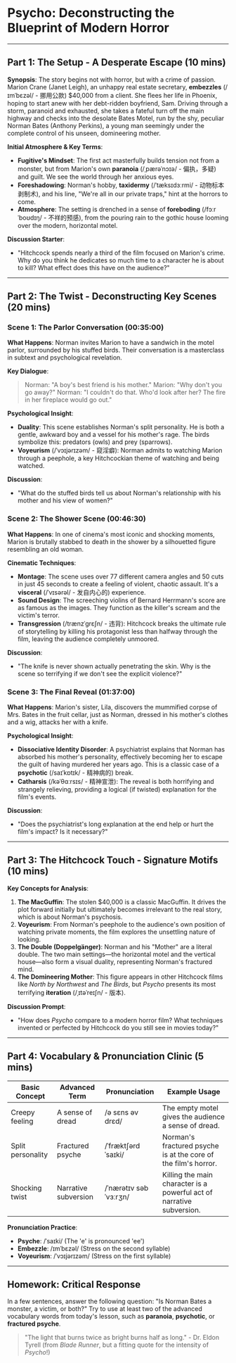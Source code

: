# Psycho: Deconstructing the Blueprint of Modern Horror

---

## Part 1: The Setup - A Desperate Escape (10 mins)

**Synopsis**:
The story begins not with horror, but with a crime of passion. Marion Crane (Janet Leigh), an unhappy real estate secretary, **embezzles** (/ɪmˈbɛzəl/ - 挪用公款) $40,000 from a client. She flees her life in Phoenix, hoping to start anew with her debt-ridden boyfriend, Sam. Driving through a storm, paranoid and exhausted, she takes a fateful turn off the main highway and checks into the desolate Bates Motel, run by the shy, peculiar Norman Bates (Anthony Perkins), a young man seemingly under the complete control of his unseen, domineering mother.

**Initial Atmosphere & Key Terms**:
*   **Fugitive's Mindset**: The first act masterfully builds tension not from a monster, but from Marion's own **paranoia** (/ˌpærəˈnɔɪə/ - 偏执，多疑) and guilt. We see the world through her anxious eyes.
*   **Foreshadowing**: Norman's hobby, **taxidermy** (/ˈtæksɪdɜːrmi/ - 动物标本剥制术), and his line, "We're all in our private traps," hint at the horrors to come.
*   **Atmosphere**: The setting is drenched in a sense of **foreboding** (/fɔːrˈboʊdɪŋ/ - 不祥的预感), from the pouring rain to the gothic house looming over the modern, horizontal motel.

**Discussion Starter**:
*   "Hitchcock spends nearly a third of the film focused on Marion's crime. Why do you think he dedicates so much time to a character he is about to kill? What effect does this have on the audience?"

---

## Part 2: The Twist - Deconstructing Key Scenes (20 mins)

### **Scene 1: The Parlor Conversation (00:35:00)**
**What Happens**: Norman invites Marion to have a sandwich in the motel parlor, surrounded by his stuffed birds. Their conversation is a masterclass in subtext and psychological revelation.

**Key Dialogue**:
> Norman: "A boy's best friend is his mother."
> Marion: "Why don't you go away?"
> Norman: "I couldn't do that. Who'd look after her? The fire in her fireplace would go out."

**Psychological Insight**:
*   **Duality**: This scene establishes Norman's split personality. He is both a gentle, awkward boy and a vessel for his mother's rage. The birds symbolize this: predators (owls) and prey (sparrows).
*   **Voyeurism** (/ˈvɔɪjərɪzəm/ - 窥淫癖): Norman admits to watching Marion through a peephole, a key Hitchcockian theme of watching and being watched.

**Discussion**: 
*   "What do the stuffed birds tell us about Norman's relationship with his mother and his view of women?"

### **Scene 2: The Shower Scene (00:46:30)**
**What Happens**: In one of cinema's most iconic and shocking moments, Marion is brutally stabbed to death in the shower by a silhouetted figure resembling an old woman.

**Cinematic Techniques**:
*   **Montage**: The scene uses over 77 different camera angles and 50 cuts in just 45 seconds to create a feeling of violent, chaotic assault. It's a **visceral** (/ˈvɪsərəl/ - 发自内心的) experience.
*   **Sound Design**: The screeching violins of Bernard Herrmann's score are as famous as the images. They function as the killer's scream and the victim's terror.
*   **Transgression** (/trænzˈɡrɛʃn/ - 违背): Hitchcock breaks the ultimate rule of storytelling by killing his protagonist less than halfway through the film, leaving the audience completely unmoored.

**Discussion**:
*   "The knife is never shown actually penetrating the skin. Why is the scene so terrifying if we don't see the explicit violence?"

### **Scene 3: The Final Reveal (01:37:00)**
**What Happens**: Marion's sister, Lila, discovers the mummified corpse of Mrs. Bates in the fruit cellar, just as Norman, dressed in his mother's clothes and a wig, attacks her with a knife.

**Psychological Insight**:
*   **Dissociative Identity Disorder**: A psychiatrist explains that Norman has absorbed his mother's personality, effectively becoming her to escape the guilt of having murdered her years ago. This is a classic case of a **psychotic** (/saɪˈkɒtɪk/ - 精神病的) break.
*   **Catharsis** (/kəˈθɑːrsɪs/ - 精神宣泄): The reveal is both horrifying and strangely relieving, providing a logical (if twisted) explanation for the film's events.

**Discussion**:
*   "Does the psychiatrist's long explanation at the end help or hurt the film's impact? Is it necessary?"

---

## Part 3: The Hitchcock Touch - Signature Motifs (10 mins)

**Key Concepts for Analysis**:
1.  **The MacGuffin**: The stolen $40,000 is a classic MacGuffin. It drives the plot forward initially but ultimately becomes irrelevant to the real story, which is about Norman's psychosis.
2.  **Voyeurism**: From Norman's peephole to the audience's own position of watching private moments, the film explores the unsettling nature of looking.
3.  **The Double (Doppelgänger)**: Norman and his "Mother" are a literal double. The two main settings—the horizontal motel and the vertical house—also form a visual duality, representing Norman's fractured mind.
4.  **The Domineering Mother**: This figure appears in other Hitchcock films like *North by Northwest* and *The Birds*, but *Psycho* presents its most terrifying **iteration** (/ˌɪtəˈreɪʃn/ - 版本).

**Discussion Prompt**:
*   "How does *Psycho* compare to a modern horror film? What techniques invented or perfected by Hitchcock do you still see in movies today?"

---

## Part 4: Vocabulary & Pronunciation Clinic (5 mins)

| Basic Concept | Advanced Term | Pronunciation | Example Usage |
|---|---|---|---|
| Creepy feeling | A sense of dread | /ə sɛns əv drɛd/ | The empty motel gives the audience a sense of dread. |
| Split personality | Fractured psyche | /ˈfræktʃərd ˈsaɪki/ | Norman's fractured psyche is at the core of the film's horror. |
| Shocking twist | Narrative subversion | /ˈnærətɪv səbˈvɜːrʒn/ | Killing the main character is a powerful act of narrative subversion. |

**Pronunciation Practice**:
*   **Psyche**: /ˈsaɪki/ (The 'e' is pronounced 'ee')
*   **Embezzle**: /ɪmˈbɛzəl/ (Stress on the second syllable)
*   **Voyeurism**: /ˈvɔɪjərɪzəm/ (Stress on the first syllable)

--- 

## Homework: Critical Response

In a few sentences, answer the following question: "Is Norman Bates a monster, a victim, or both?" Try to use at least two of the advanced vocabulary words from today's lesson, such as **paranoia**, **psychotic**, or **fractured psyche**.

> "The light that burns twice as bright burns half as long." - Dr. Eldon Tyrell (from *Blade Runner*, but a fitting quote for the intensity of *Psycho*!)
